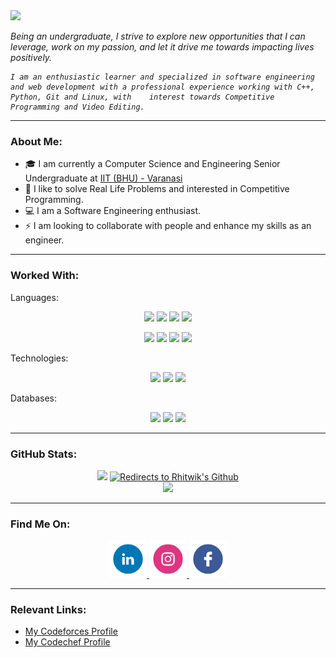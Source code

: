 <!-- ![final_604c60541bf76a004e9f95b0_126616](https://user-images.githubusercontent.com/66271249/111022415-9af7ef00-83f8-11eb-8f78-bdcd89f027df.gif) -->

<img src="https://img.shields.io/github/followers/rhitwiksaha?style=social"/>

<p>
 <i>
    Being an undergraduate, I strive to explore new opportunities that I can leverage, work on my passion, and let it drive me towards impacting lives positively.

    I am an enthusiastic learner and specialized in software engineering and web development with a professional experience working with C++, Python, Git and Linux, with    interest towards Competitive Programming and Video Editing.
<!--   <img src="https://raw.githubusercontent.com/TheDudeThatCode/TheDudeThatCode/master/Assets/Developer.gif" width=35 height=25> -->
 </i>
</p>

---

### About Me:

- 🎓 I am currently a Computer Science and Engineering Senior Undergraduate at <a href="https://www.iitbhu.ac.in/"> IIT (BHU) - Varanasi </a>
- 👨‍ I like to solve Real Life Problems and interested in Competitive Programming.
- 💻 I am a Software Engineering enthusiast.
- ⚡ I am looking to collaborate with people and enhance my skills as an engineer.

---

### Worked With:

Languages:

<div align="center">

 <code><img height="40" src="https://img.shields.io/badge/C-00599C?style=for-the-badge&logo=c&logoColor=white" /></code>
 <code><img height="40" src="https://img.shields.io/badge/c++-%2300599C.svg?&style=for-the-badge&logo=c%2B%2B&logoColor=white" /></code>
 <code><img height="40" src="https://img.shields.io/badge/JavaScript-323330?style=for-the-badge&logo=javascript&logoColor=F7DF1E" /></code>
 <code><img height="40" src="https://img.shields.io/badge/java-%234ea94b.svg?&style=for-the-badge&logo=java&logoColor=white&color=ff4d4d" /></code> 
 
 <code><img height="40" src="https://img.shields.io/badge/Python-14354C?style=for-the-badge&logo=python&logoColor=white" /></code>
 <code><img height="40" src="https://img.shields.io/badge/HTML5-E34F26?style=for-the-badge&logo=html5&logoColor=white" /></code> 
 <code><img height="40" src="https://img.shields.io/badge/Bootstrap-563D7C?style=for-the-badge&logo=bootstrap&logoColor=white" /></code>
 <code><img height="40" src="https://img.shields.io/badge/CSS-239120?&style=for-the-badge&logo=css3&logoColor=white" /></code>
 
</div>

Technologies:

<div align="center">

<!-- <code><img height="40" src="https://img.shields.io/badge/node.js-%234ea94b.svg?&style=for-the-badge&logo=node.js&logoColor=white" /></code> -->
<!-- <code><img height="40" src="https://img.shields.io/badge/react-%2320232a.svg?&style=for-the-badge&logo=react&logoColor=%2361DAFB" /></code> -->
 <code><img height="40" src="https://img.shields.io/badge/spring-%234ea94b.svg?&style=for-the-badge&logo=spring&logoColor=white" /></code>
 <code><img height="40" src="https://img.shields.io/badge/Django-092E20?style=for-the-badge&logo=django&logoColor=white" /></code>
 <code><img height="40" src="https://img.shields.io/badge/git-%2320232a.svg?&style=for-the-badge&logo=git&logoColor=ff4d4d" /></code>
<!--  <code><img height="40" src="https://img.shields.io/badge/docker-%2300599C.svg?&style=for-the-badge&logo=docker&logoColor=white" /></code> -->
<!--  <code><img height="40" src="https://img.shields.io/badge/kubernetes-%2300599C.svg?&style=for-the-badge&logo=kubernetes&logoColor=white" /></code> -->
 
</div>
 
Databases:
 
<div align="center">
 
<code><img height="40" src="https://img.shields.io/badge/mysql-%2300f.svg?&style=for-the-badge&logo=mysql&logoColor=white&color=ff4d4d" /></code>
<code><img height="40" src="https://img.shields.io/badge/MongoDB-%234ea94b.svg?&style=for-the-badge&logo=mongodb&logoColor=white" /></code>
<code><img height="40" src="https://img.shields.io/badge/oracle-%2300f.svg?&style=for-the-badge&logo=oracle&logoColor=white&color=ff4d4d" /></code>
 
</div>

---

### GitHub Stats:

<p align="centre">
 
 <div align = "center">
  
  <a href="https://github.com/rhitwiksaha" title="Redirects to Rhitwik's Github">
  <img width="49%" src="https://github-readme-stats.vercel.app/api?username=rhitwiksaha&show_icons=true&theme=radical&count_private=true" /></a>

  <a href="https://github.com/rhitwiksaha">
  <img width="49%" title="Redirects to Rhitwik's Github" src="https://github-readme-streak-stats.herokuapp.com/?user=rhitwiksaha&theme=radical" /></a>
  
  </div>

 <div align = "center">
  <a href ="https://github.com/rhitwiksaha" title="Redirects to Rhitwik's Github">
  <img width="45%" src="https://github-readme-stats.vercel.app/api/top-langs/?username=rhitwiksaha&hide=Shell,Mustache,C,Dockerfile,Html,Css&theme=radical&layout=compact"/></a>
  </div>

</p>

---

### Find Me On:
<p align="center">
 <a href="https://www.linkedin.com/in/rhitwik-saha/">
   <img src="https://github.com/aritraroy/social-icons/blob/master/linkedin-icon.png?raw=true" width="60">
 </a>
 <a href="https://www.instagram.com/rhitwik.saha/">
   <img src="https://github.com/aritraroy/social-icons/blob/master/instagram-icon.png?raw=true" width="60">
 </a>
 <a href="https://www.facebook.com/anonymous.rs6/">
   <img src="https://github.com/aritraroy/social-icons/blob/master/facebook-icon.png?raw=true" width="60">
 </a>
</p>

---

### Relevant Links:

<!-- * [My Portfolio](https://karthikey-saxena.netlify.app/) -->

* [My Codeforces Profile](https://codeforces.com/profile/Ae_R_eS)
* [My Codechef Profile](https://www.codechef.com/users/rhitwiksaha)

<!-- * [My Resume](https://drive.google.com/file/d/1TfGyetdVgaJEBUIvz8_Azq5SX6x4Zy4T/view?usp=sharing) -->
